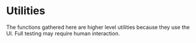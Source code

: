 Utilities
=========

The functions gathered here are higher level utilities because they use the UI.
Full testing may require human interaction.
